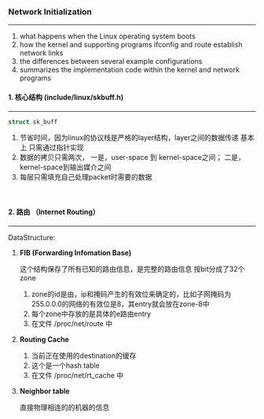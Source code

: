 ### Network Initialization
---------------------

1. what happens when the Linux operating system boots
2. how the kernel and supporting programs ifconfig and route establish network links
3. the differences between several example configurations
4. summarizes the implementation code within the kernel and network programs

#### 1. 核心结构 (include/linux/skbuff.h)
---------------------

```c
struct sk_buff
```

1. 节省时间，因为linux的协议栈是严格的layer结构，layer之间的数据传递 基本上 只需通过指针实现
2. 数据的拷贝只需两次， 一是，user-space 到 kernel-space之间； 二是，kernel-space到输出媒介之间
3. 每层只需填充自己处理packet时需要的数据

<br>

#### 2. 路由 （Internet Routing）
---------------------

DataStructure:

  1. **FIB (Forwarding Infomation Base)**
   
     这个结构保存了所有已知的路由信息，是完整的路由信息
     按bit分成了32个zone
     1. zone的id是由，ip和掩码产生的有效位来确定的，比如子网掩码为255.0.0.0的网络的有效位是8，其entry就会放在zone-8中
     2. 每个zone中存放的是具体的e路由entry
     3. 在文件 /proc/net/route 中

  2. **Routing Cache**

     1. 当前正在使用的destination的缓存
     2. 这个是一个hash table
     3. 在文件 /proc/net/rt_cache 中


  3. **Neighbor table**

     直接物理相连的的机器的信息
